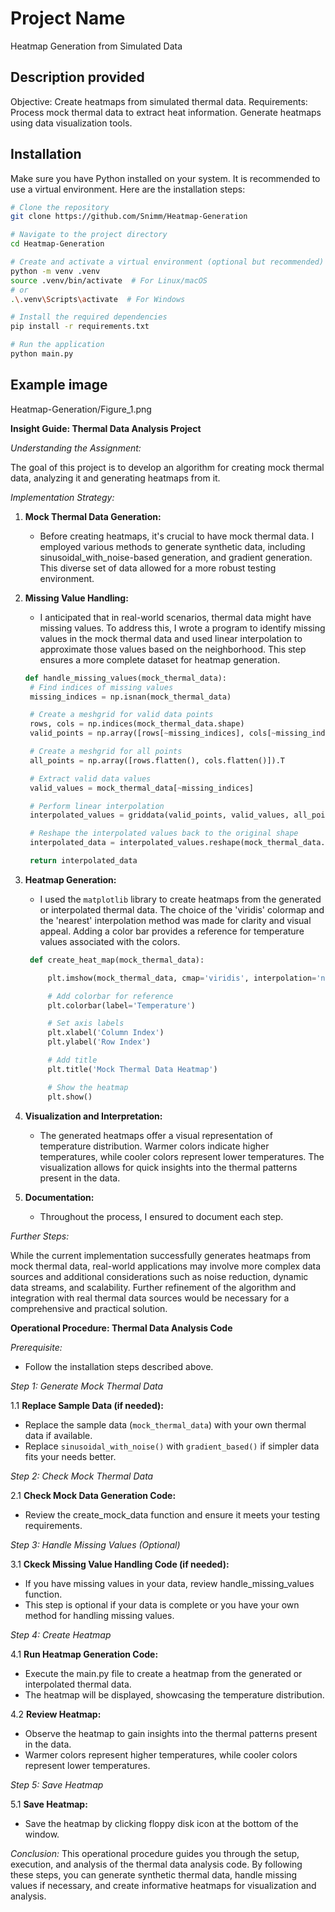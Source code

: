 # Project Name

Heatmap Generation from Simulated Data

## Description provided

Objective: Create heatmaps from simulated thermal data.
Requirements:
Process mock thermal data to extract heat information.
Generate heatmaps using data visualization tools.


## Installation

Make sure you have Python installed on your system. It is recommended to use a virtual environment. Here are the installation steps:

```bash
# Clone the repository
git clone https://github.com/Snimm/Heatmap-Generation

# Navigate to the project directory
cd Heatmap-Generation

# Create and activate a virtual environment (optional but recommended)
python -m venv .venv
source .venv/bin/activate  # For Linux/macOS
# or
.\.venv\Scripts\activate  # For Windows

# Install the required dependencies
pip install -r requirements.txt

# Run the application
python main.py
```


## Example image

Heatmap-Generation/Figure_1.png


**Insight Guide: Thermal Data Analysis Project**

*Understanding the Assignment:*

The goal of this project is to develop an algorithm for creating mock thermal data, analyzing it and generating heatmaps from it.

*Implementation Strategy:*

1. **Mock Thermal Data Generation:**
   - Before creating heatmaps, it's crucial to have mock thermal data. I employed various methods to generate synthetic data, including sinusoidal_with_noise-based generation, and gradient generation. This diverse set of data allowed for a more robust testing environment.

2. **Missing Value Handling:**
   - I anticipated that in real-world scenarios, thermal data might have missing values. To address this, I wrote a program to identify missing values in the mock thermal data and used linear interpolation to approximate those values based on the neighborhood. This step ensures a more complete dataset for heatmap generation.

   ```python
   def handle_missing_values(mock_thermal_data):
    # Find indices of missing values
    missing_indices = np.isnan(mock_thermal_data)

    # Create a meshgrid for valid data points
    rows, cols = np.indices(mock_thermal_data.shape)
    valid_points = np.array([rows[~missing_indices], cols[~missing_indices]]).T

    # Create a meshgrid for all points
    all_points = np.array([rows.flatten(), cols.flatten()]).T

    # Extract valid data values
    valid_values = mock_thermal_data[~missing_indices]

    # Perform linear interpolation
    interpolated_values = griddata(valid_points, valid_values, all_points, method='linear')

    # Reshape the interpolated values back to the original shape
    interpolated_data = interpolated_values.reshape(mock_thermal_data.shape)

    return interpolated_data
   ```

3. **Heatmap Generation:**
   - I used the `matplotlib` library to create heatmaps from the generated or interpolated thermal data. The choice of the 'viridis' colormap and the 'nearest' interpolation method was made for clarity and visual appeal. Adding a color bar provides a reference for temperature values associated with the colors.

   ```python
    def create_heat_map(mock_thermal_data):

        plt.imshow(mock_thermal_data, cmap='viridis', interpolation='nearest', origin='upper')

        # Add colorbar for reference
        plt.colorbar(label='Temperature')

        # Set axis labels
        plt.xlabel('Column Index')
        plt.ylabel('Row Index')

        # Add title
        plt.title('Mock Thermal Data Heatmap')

        # Show the heatmap
        plt.show()
   ```

4. **Visualization and Interpretation:**
   - The generated heatmaps offer a visual representation of temperature distribution. Warmer colors indicate higher temperatures, while cooler colors represent lower temperatures. The visualization allows for quick insights into the thermal patterns present in the data.

5. **Documentation:**
   - Throughout the process, I ensured to document each step.

*Further Steps:*

While the current implementation successfully generates heatmaps from mock thermal data, real-world applications may involve more complex data sources and additional considerations such as noise reduction, dynamic data streams, and scalability. Further refinement of the algorithm and integration with real thermal data sources would be necessary for a comprehensive and practical solution.

**Operational Procedure: Thermal Data Analysis Code**

*Prerequisite:*
- Follow the installation steps described above.

*Step 1: Generate Mock Thermal Data*

  1.1 **Replace Sample Data (if needed):**
- Replace the sample data (`mock_thermal_data`) with your own thermal data if available.
- Replace `sinusoidal_with_noise()` with  `gradient_based()` if simpler data fits your needs better.  

*Step 2: Check Mock Thermal Data*

2.1 **Check Mock Data Generation Code:**
- Review the create_mock_data function and ensure it meets your testing requirements.

*Step 3: Handle Missing Values (Optional)*

3.1 **Ckeck Missing Value Handling Code (if needed):**
- If you have missing values in your data, review handle_missing_values function.
- This step is optional if your data is complete or you have your own method for handling missing values.

*Step 4: Create Heatmap*

4.1 **Run Heatmap Generation Code:**
- Execute the main.py file to create a heatmap from the generated or interpolated thermal data.
- The heatmap will be displayed, showcasing the temperature distribution.

4.2 **Review Heatmap:**
- Observe the heatmap to gain insights into the thermal patterns present in the data.
- Warmer colors represent higher temperatures, while cooler colors represent lower temperatures.

*Step 5: Save Heatmap*

5.1 **Save Heatmap:**
- Save the heatmap by clicking floppy disk icon at the bottom of the window.


*Conclusion:*
This operational procedure guides you through the setup, execution, and analysis of the thermal data analysis code. By following these steps, you can generate synthetic thermal data, handle missing values if necessary, and create informative heatmaps for visualization and analysis.